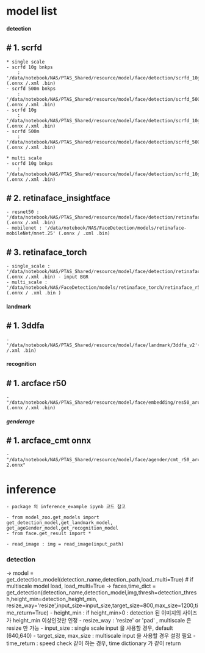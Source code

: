 # model list

#### detection
## # 1. scrfd 

    * single scale
    - scrfd 10g bnkps
        : '/data/notebook/NAS/PTAS_Shared/resource/model/face/detection/scrfd_10g_bnkps' (.onnx /.xml .bin)
    - scrfd 500m bnkps
        : '/data/notebook/NAS/PTAS_Shared/resource/model/face/detection/scrfd_500m_bnkps' (.onnx /.xml .bin)
    - scrfd 10g
        : '/data/notebook/NAS/PTAS_Shared/resource/model/face/detection/scrfd_10g' (.onnx /.xml .bin)
    - scrfd 500m
        : '/data/notebook/NAS/PTAS_Shared/resource/model/face/detection/scrfd_500m' (.onnx /.xml .bin)
        
    * multi scale
    - scrfd 10g bnkps
        : '/data/notebook/NAS/PTAS_Shared/resource/model/face/detection/scrfd_10g_bnkps_multiple' (.onnx /.xml .bin)
        

## # 2. retinaface_insightface 
    - resnet50 : '/data/notebook/NAS/PTAS_Shared/resource/model/face/detection/retinaface_r50_insightface' (.onnx /.xml .bin)
    - mobilenet : '/data/notebook/NAS/FaceDetection/models/retinaface-mobileNet/mnet.25' (.onnx / .xml .bin)

## # 3. retinaface_torch
    - single_scale : '/data/notebook/NAS/PTAS_Shared/resource/model/face/detection/retinaface_torch_r50' (.onnx /.xml .bin) - input BGR
    - multi_scale : '/data/notebook/NAS/FaceDetection/models/retinaface_torch/retinaface_r50_final_multiple' (.onnx / .xml .bin )

#### landmark
## # 1. 3ddfa
    - '/data/notebook/NAS/PTAS_Shared/resource/model/face/landmark/3ddfa_v2'(.onnx /.xml .bin)

#### recognition
## # 1. arcface r50
    - "/data/notebook/NAS/PTAS_Shared/resource/model/face/embedding/res50_arcface_20220210" (.onnx /.xml .bin)

##### genderage
## # 1. arcface_cmt onnx
    - "/data/notebook/NAS/PTAS_Shared/resource/model/face/agender/cmt_r50_arcface_best_20220119-2.onnx"


# inference
    - package 의 inference_example ipynb 코드 참고
    
    - from model_zoo.get_models import get_detection_model,get_landmark_model, get_ageGender_model,get_recognition_model
    - from face.get_result import *

    - read_image : img = read_image(input_path)
### detection
-> model = get_detection_model(detection_name,detection_path,load_multi=True) # if multiscale model load, load_multi=True
-> faces,time_dict = get_detection(detection_name,detection_model,img,thresh=detection_thresh,height_min=detection_height_min, \
                                resize_way='resize',input_size=input_size,target_size=800,max_size=1200,time_return=True)
    - height_min : if height_min>0 : detection 된 이미지의 사이즈가 height_min 이상인것만 인정
    - resize_way : 'resize' or 'pad' ,  multiscale 은 resize 만 가능
    - input_size :  single scale input 을 사용할 경우, default (640,640)
    - target_size, max_size :  multiscale input 을 사용할 경우 설정 필요
    - time_return : speed check 같이 하는 경우, time dictionary 가 같이 return






